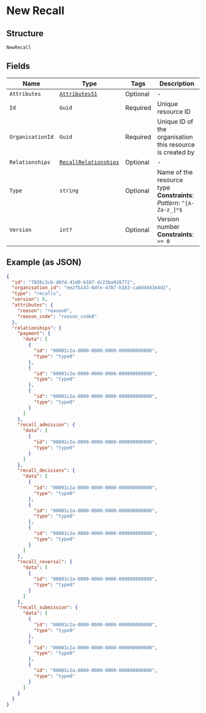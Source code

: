 
# New Recall

## Structure

`NewRecall`

## Fields

| Name | Type | Tags | Description |
|  --- | --- | --- | --- |
| `Attributes` | [`Attributes51`](../../doc/models/attributes-51.md) | Optional | - |
| `Id` | `Guid` | Required | Unique resource ID |
| `OrganisationId` | `Guid` | Required | Unique ID of the organisation this resource is created by |
| `Relationships` | [`RecallRelationships`](../../doc/models/recall-relationships.md) | Optional | - |
| `Type` | `string` | Optional | Name of the resource type<br>**Constraints**: *Pattern*: `^[A-Za-z_]*$` |
| `Version` | `int?` | Optional | Version number<br>**Constraints**: `>= 0` |

## Example (as JSON)

```json
{
  "id": "7826c3cb-d6fd-41d0-b187-dc23ba928772",
  "organisation_id": "ee2fb143-6dfe-4787-b183-ca8ddd4164d2",
  "type": "recalls",
  "version": 0,
  "attributes": {
    "reason": "reason0",
    "reason_code": "reason_code8"
  },
  "relationships": {
    "payment": {
      "data": [
        {
          "id": "00001c2a-0000-0000-0000-000000000000",
          "type": "type0"
        },
        {
          "id": "00001c2a-0000-0000-0000-000000000000",
          "type": "type0"
        },
        {
          "id": "00001c2a-0000-0000-0000-000000000000",
          "type": "type0"
        }
      ]
    },
    "recall_admission": {
      "data": [
        {
          "id": "00001c2a-0000-0000-0000-000000000000",
          "type": "type0"
        }
      ]
    },
    "recall_decisions": {
      "data": [
        {
          "id": "00001c2a-0000-0000-0000-000000000000",
          "type": "type0"
        },
        {
          "id": "00001c2a-0000-0000-0000-000000000000",
          "type": "type0"
        },
        {
          "id": "00001c2a-0000-0000-0000-000000000000",
          "type": "type0"
        }
      ]
    },
    "recall_reversal": {
      "data": [
        {
          "id": "00001c2a-0000-0000-0000-000000000000",
          "type": "type0"
        }
      ]
    },
    "recall_submission": {
      "data": [
        {
          "id": "00001c2a-0000-0000-0000-000000000000",
          "type": "type0"
        },
        {
          "id": "00001c2a-0000-0000-0000-000000000000",
          "type": "type0"
        },
        {
          "id": "00001c2a-0000-0000-0000-000000000000",
          "type": "type0"
        }
      ]
    }
  }
}
```

